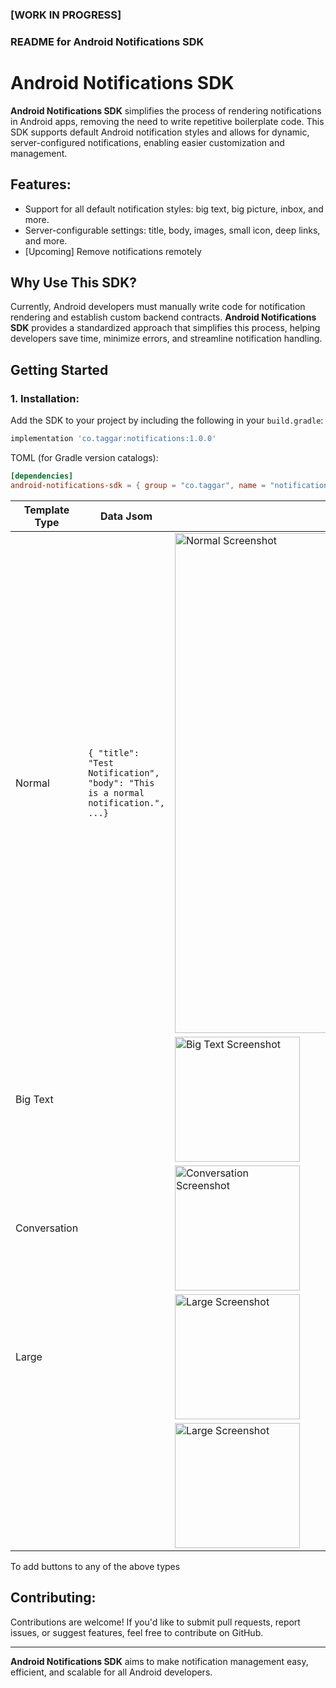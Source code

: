 ### [WORK IN PROGRESS]

### README for Android Notifications SDK

# Android Notifications SDK

**Android Notifications SDK** simplifies the process of rendering notifications in Android apps, removing the need to write repetitive boilerplate code. This SDK supports default Android notification styles and allows for dynamic, server-configured notifications, enabling easier customization and management.

## Features:
- Support for all default notification styles: big text, big picture, inbox, and more.
- Server-configurable settings: title, body, images, small icon, deep links, and more.
- [Upcoming] Remove notifications remotely

## Why Use This SDK?
Currently, Android developers must manually write code for notification rendering and establish custom backend contracts. **Android Notifications SDK** provides a standardized approach that simplifies this process, helping developers save time, minimize errors, and streamline notification handling.

## Getting Started

### 1. Installation:
Add the SDK to your project by including the following in your `build.gradle`:

```gradle
implementation 'co.taggar:notifications:1.0.0'
```

TOML (for Gradle version catalogs):
```toml
[dependencies]
android-notifications-sdk = { group = "co.taggar", name = "notifications", version = "1.0.0" }
```


| Template Type   | Data Jsom                                            | Screenshot                               |
|------------------|--------------------------------------------------------|------------------------------------------|
| Normal           | ```{ "title": "Test Notification", "body": "This is a normal notification.", ...} ``` | <img src="https://github.com/user-attachments/assets/886e798f-0f75-4604-b297-a611e76e3d2f" alt="Normal Screenshot" width="800"/> |
| Big Text         | ``` ``` | <img src="path/to/big_text_screenshot.png" alt="Big Text Screenshot" width="200"/> |
| Conversation      | ``` ``` | <img src="path/to/conversation_screenshot.png" alt="Conversation Screenshot" width="200"/> |
| Large            | ```  ``` | <img src="path/to/large_screenshot.png" alt="Large Screenshot" width="200"/> |
| | ```  ``` | <img src="path/to/large_screenshot.png" alt="Large Screenshot" width="200"/> |

To add buttons to any of the above types

## Contributing:
Contributions are welcome! If you'd like to submit pull requests, report issues, or suggest features, feel free to contribute on GitHub.

---

**Android Notifications SDK** aims to make notification management easy, efficient, and scalable for all Android developers.
